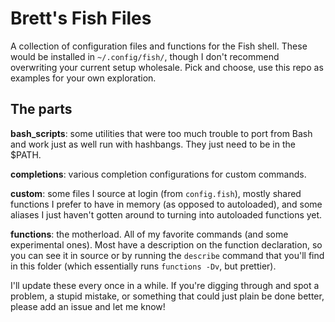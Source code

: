 # Brett's Fish Files

A collection of configuration files and functions for the Fish shell. These would be installed in `~/.config/fish/`, though I don't recommend overwriting your current setup wholesale. Pick and choose, use this repo as examples for your own exploration.

## The parts

__bash_scripts__: some utilities that were too much trouble to port from Bash and work just as well run with hashbangs. They just need to be in the $PATH.

__completions__: various completion configurations for custom commands.

__custom__: some files I source at login (from `config.fish`), mostly shared functions I prefer to have in memory (as opposed to autoloaded), and some aliases I just haven't gotten around to turning into autoloaded functions yet.

__functions__: the motherload. All of my favorite commands (and some experimental ones). Most have a description on the function declaration, so you can see it in source or by running the `describe` command that you'll find in this folder (which essentially runs `functions -Dv`, but prettier).

I'll update these every once in a while. If you're digging through and spot a problem, a stupid mistake, or something that could just plain be done better, please add an issue and let me know!
